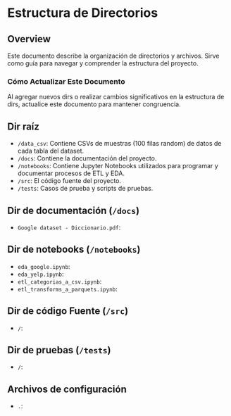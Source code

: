 # Estructura de Directorios

## Overview
Este documento describe la organización de directorios y archivos. Sirve como guía para navegar y comprender la estructura del proyecto.

### Cómo Actualizar Este Documento
Al agregar nuevos dirs o realizar cambios significativos en la estructura de dirs, actualice este documento para mantener congruencia.

## Dir raíz
- `/data_csv`: Contiene CSVs de muestras (100 filas random) de datos de cada tabla del dataset.
- `/docs`: Contiene la documentación del proyecto.
- `/notebooks`: Contiene Jupyter Notebooks utilizados para programar y documentar procesos de ETL y EDA.
- `/src`: El código fuente del proyecto.
- `/tests`: Casos de prueba y scripts de pruebas.

## Dir de documentación (`/docs`)
- `Google dataset - Diccionario.pdf`: 

## Dir de notebooks (`/notebooks`)
- `eda_google.ipynb`: 
- `eda_yelp.ipynb`: 
- `etl_categorias_a_csv.ipynb`: 
- `etl_transforms_a_parquets.ipynb`: 

## Dir de código Fuente (`/src`)
- `/`: 

## Dir de pruebas (`/tests`)
- `/`: 

## Archivos de configuración
- `.`: 


